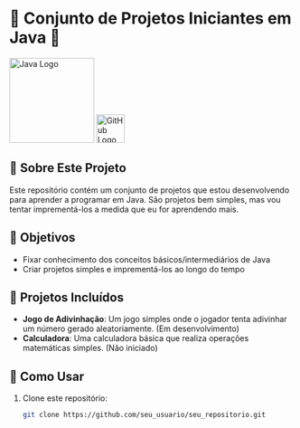 # 🎉 Conjunto de Projetos Iniciantes em Java 🎉

<img src="https://upload.wikimedia.org/wikipedia/commons/3/30/Java_logo_and_wordmark.svg" alt="Java Logo" width="150"/>
<img src="https://github.githubassets.com/images/modules/logos_page/GitHub-Mark.png" alt="GitHub Logo" width="50"/>

## 🌟 Sobre Este Projeto

Este repositório contém um conjunto de projetos que estou desenvolvendo para aprender a programar em Java. São projetos bem simples, mas vou tentar imprementá-los a medida que eu for aprendendo mais.

## 🚀 Objetivos

- Fixar conhecimento dos conceitos básicos/intermediários de Java
- Criar projetos simples e imprementá-los ao longo do tempo

## 📂 Projetos Incluídos

- **Jogo de Adivinhação**: Um jogo simples onde o jogador tenta adivinhar um número gerado aleatoriamente. (Em desenvolvimento)
- **Calculadora**: Uma calculadora básica que realiza operações matemáticas simples. (Não iniciado)

## 📖 Como Usar

1. Clone este repositório:
   ```bash
   git clone https://github.com/seu_usuario/seu_repositorio.git
